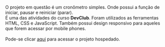 <p>O projeto em questão é um cronômetro simples. Onde possui a função de iniciar, pausar e reiniciar (parar).
  <br>
É uma das atividades do curso <b>DevClub</b>. Foram utilizados as ferramentas HTML, CSS e JavaScript. Também possui design responsivo para aqueles que forem acessar por mobile phones.
<br>
<br>
Pode-se clicar <a href="https://pjcronometro.netlify.app">aqui</a> para acessar o projeto hospedado.
<br>
<br>
</p>
